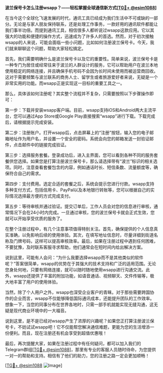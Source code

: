 **波兰保号卡怎么注册wsapp？——轻松掌握全球通信新方式[[TG💪+ @esim1088](https://t.me/s/esim1088)]**

在当今这个全球化飞速发展的时代，通讯工具已经成为我们生活中不可或缺的一部分。无论是与家人朋友保持联系，还是处理工作事务，一款好用的通讯软件都能让我们事半功倍。而提到通讯工具，相信很多人都听说过wsapp这款应用。它以其强大的功能和便捷的操作方式，迅速成为了许多人的首选。然而，对于初次接触wsapp的人来说，可能会面临一些小问题，比如如何注册波兰保号卡。今天，我们就来聊聊这个问题，帮助大家轻松搞定。

首先，我们需要明确什么是波兰保号卡以及它的重要性。简单来说，波兰保号卡是一种专门为居住或经常往来于波兰的人群设计的服务，它可以帮助用户在波兰本地使用稳定的网络连接，并且确保手机号码不会因为长时间未使用而被运营商回收。这对于需要频繁与波兰联系的商务人士、留学生或者旅游爱好者来说，无疑是一个非常实用的功能。而wsapp正是实现这一目标的重要工具之一。

那么，具体该如何注册呢？其实整个流程并不复杂，只需要按照以下步骤操作即可：

第一步：下载并安装wsapp客户端。目前，wsapp支持iOS和Android两大主流平台，您可以通过App Store或Google Play直接搜索“wsapp”进行下载。下载完成后，请根据提示完成安装。

第二步：注册账户。打开wsapp后，点击屏幕上的“注册”按钮，输入您的电子邮箱地址作为用户名，并设置一个安全的密码。系统会向您的邮箱发送一封验证邮件，点击邮件中的链接完成验证。

第三步：选择服务套餐。登录成功后，进入主界面，您可以看到各种不同的服务套餐供您选择。如果您是打算注册波兰保号卡，那么请选择带有“波兰”标识的相关选项。同时，注意查看套餐包含的内容，例如通话时长、短信条数、流量额度等，确保符合自己的需求。

第四步：支付费用。选定合适的套餐之后，系统会提示您进行付款。wsapp支持多种支付方式，包括信用卡、PayPal以及本地银行转账等，您可以根据自己的实际情况选择最方便的方式完成支付。

第五步：等待审核并通过验证。提交订单后，工作人员会对您的信息进行审核，通常情况下会在24小时内完成。一旦通过审核，您的波兰保号卡就会正式生效，您就可以开始享受优质的服务了。

在整个注册过程中，有几个注意事项值得特别关注。首先，确保提供的个人信息真实准确，以免影响后续的使用体验。其次，在填写地址信息时，尽量详细到街道名称及门牌号码，这样可以提高审核效率。最后，如果在注册过程中遇到任何困难，不要犹豫，及时联系客服寻求帮助，他们通常会在短时间内给出解决方案。

说到这里，可能有人会问：“为什么我要选择wsapp而不是其他类似的软件呢？”答案很简单，wsapp的优势在于其强大的技术支持和广泛的适用范围。无论您身处何地，只要有网络连接，就可以随时随地使用wsapp进行沟通交流。此外，wsapp还提供了丰富的附加功能，如语音通话、视频聊天、文件传输等，极大地丰富了用户的使用体验。

当然，除了个人用户之外，wsapp也深受企业客户的青睐。对于那些需要跨国协作的企业而言，wsapp不仅能够降低国际通讯成本，还能提升团队的工作效率。想象一下，当您的同事分布在世界各地时，只需一部手机就能实现无缝沟通，这无疑是现代商业环境中的一大福音。

说到这里，是不是已经对wsapp产生了浓厚的兴趣呢？如果您正打算注册波兰保号卡，不妨试试wsapp吧！它不仅能帮您解决通信难题，更能为您的生活增添一份便利。而且，现在注册还有机会享受到超值优惠哦！

最后，再次提醒大家，如果在注册过程中有任何疑问，都可以加入我们的Telegram群组[[TG💪+ @esim1088](https://t.me/s/esim1088)]，那里有专业的客服人员随时待命，为您提供一对一的帮助和支持。相信有了他们的助力，您的注册之路一定会更加顺畅！

[[TG💪+ @esim1088](https://t.me/s/esim1088) ![Image](https://i.postimg.cc/4NQfJmqS/Snipaste-2025-05-13-00-14-12.png)]